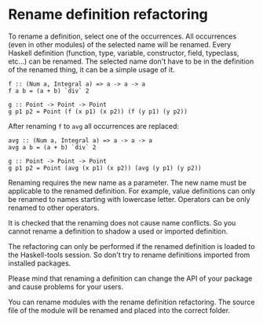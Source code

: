 # Rename definition refactoring

To rename a definition, select one of the occurrences. All occurrences (even in other modules) of the selected name will be renamed. Every Haskell definition (function, type, variable, constructor, field, typeclass, etc...) can be renamed. The selected name don't have to be in the definition of the renamed thing, it can be a simple usage of it.

```
f :: (Num a, Integral a) => a -> a -> a
f a b = (a + b) `div` 2

g :: Point -> Point -> Point
g p1 p2 = Point (f (x p1) (x p2)) (f (y p1) (y p2))
```

After renaming `f` to `avg` all occurrences are replaced:

```
avg :: (Num a, Integral a) => a -> a -> a
avg a b = (a + b) `div` 2

g :: Point -> Point -> Point
g p1 p2 = Point (avg (x p1) (x p2)) (avg (y p1) (y p2))
```

Renaming requires the new name as a parameter. The new name must be applicable to the renamed definition. For example, value definitions can only be renamed to names starting with lowercase letter. Operators can be only renamed to other operators.

It is checked that the renaming does not cause name conflicts. So you cannot rename a definition to shadow a used or imported definition.

The refactoring can only be performed if the renamed definition is loaded to the Haskell-tools session. So don't try to rename definitions imported from installed packages.

Please mind that renaming a definition can change the API of your package and cause problems for your users.

You can rename modules with the rename definition refactoring. The source file of the module will be renamed and placed into the correct folder.
